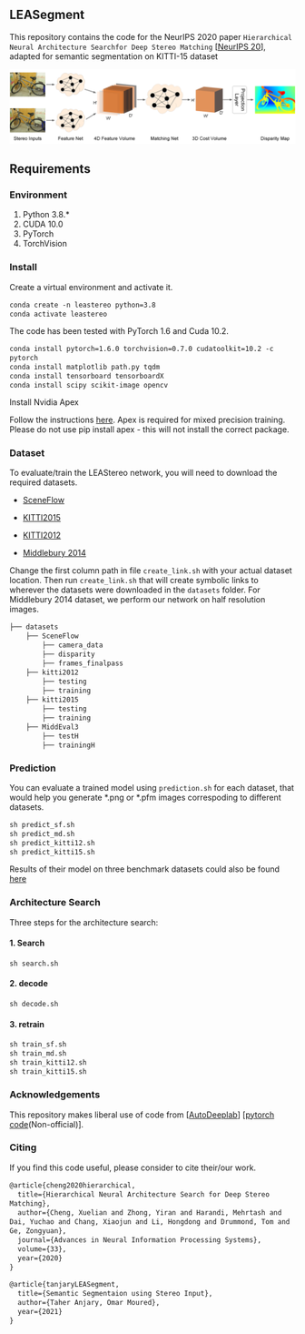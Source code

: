 ## LEASegment

This repository contains the code for the NeurIPS 2020 paper `Hierarchical Neural Architecture Searchfor Deep Stereo Matching` [[NeurIPS 20](https://proceedings.neurips.cc/paper/2020/file/fc146be0b230d7e0a92e66a6114b840d-Paper.pdf)], adapted for semantic segmentation on KITTI-15 dataset

![alt text](./LEStereo.png)

## Requirements

### Environment

1. Python 3.8.*
2. CUDA 10.0
3. PyTorch 
4. TorchVision 

### Install
Create a  virtual environment and activate it.
```shell
conda create -n leastereo python=3.8
conda activate leastereo
```
The code has been tested with PyTorch 1.6 and Cuda 10.2.
```shell
conda install pytorch=1.6.0 torchvision=0.7.0 cudatoolkit=10.2 -c pytorch
conda install matplotlib path.py tqdm
conda install tensorboard tensorboardX
conda install scipy scikit-image opencv
```

Install Nvidia Apex


Follow the instructions [here](https://github.com/NVIDIA/apex#quick-start). Apex is required for mixed precision training. 
Please do not use pip install apex - this will not install the correct package.

### Dataset
To evaluate/train the LEAStereo network, you will need to download the required datasets.

* [SceneFlow](https://lmb.informatik.uni-freiburg.de/resources/datasets/SceneFlowDatasets.en.html)

* [KITTI2015](http://www.cvlibs.net/datasets/kitti/eval_scene_flow.php?benchmark=stereo)

* [KITTI2012](http://www.cvlibs.net/datasets/kitti/eval_stereo_flow.php?benchmark=stereo)

* [Middlebury 2014](https://vision.middlebury.edu/stereo/submit3/)

Change the first column path in file `create_link.sh` with your actual dataset location. Then run `create_link.sh` that will create symbolic links to wherever the datasets were downloaded in the `datasets` folder. For Middlebury 2014 dataset, we perform our network on half resolution images.


```Shell
├── datasets
    ├── SceneFlow
        ├── camera_data
        ├── disparity
        ├── frames_finalpass
    ├── kitti2012
        ├── testing
        ├── training
    ├── kitti2015
        ├── testing
        ├── training
    ├── MiddEval3
        ├── testH
        ├── trainingH
```

### Prediction

You can evaluate a trained model using `prediction.sh` for each dataset, that would help you generate *.png or *.pfm images correspoding to different datasets.
```shell
sh predict_sf.sh
sh predict_md.sh
sh predict_kitti12.sh
sh predict_kitti15.sh
```
Results of their model on three benchmark datasets could also be found [here](https://drive.google.com/file/d/1Wcv-WzQToTwAiBfWpONrtyQSgsHrWqWC/view?usp=sharing) 


### Architecture Search 
Three steps for the architecture search: 

#### 1. Search 
```shell
sh search.sh
```
#### 2. decode 
```shell
sh decode.sh
```
#### 3. retrain 
```shell
sh train_sf.sh
sh train_md.sh
sh train_kitti12.sh
sh train_kitti15.sh
```

### Acknowledgements
This repository makes liberal use of code from [[AutoDeeplab](https://openaccess.thecvf.com/content_CVPR_2019/html/Liu_Auto-DeepLab_Hierarchical_Neural_Architecture_Search_for_Semantic_Image_Segmentation_CVPR_2019_paper.html)]  [[pytorch code](https://github.com/NoamRosenberg/autodeeplab)(Non-official)]. 

### Citing
If you find this code useful, please consider to cite their/our work.

```
@article{cheng2020hierarchical,
  title={Hierarchical Neural Architecture Search for Deep Stereo Matching},
  author={Cheng, Xuelian and Zhong, Yiran and Harandi, Mehrtash and Dai, Yuchao and Chang, Xiaojun and Li, Hongdong and Drummond, Tom and Ge, Zongyuan},
  journal={Advances in Neural Information Processing Systems},
  volume={33},
  year={2020}
}
```

```
@article{tanjaryLEASegment,
  title={Semantic Segmentaion using Stereo Input},
  author={Taher Anjary, Omar Moured},
  year={2021}
}
```

